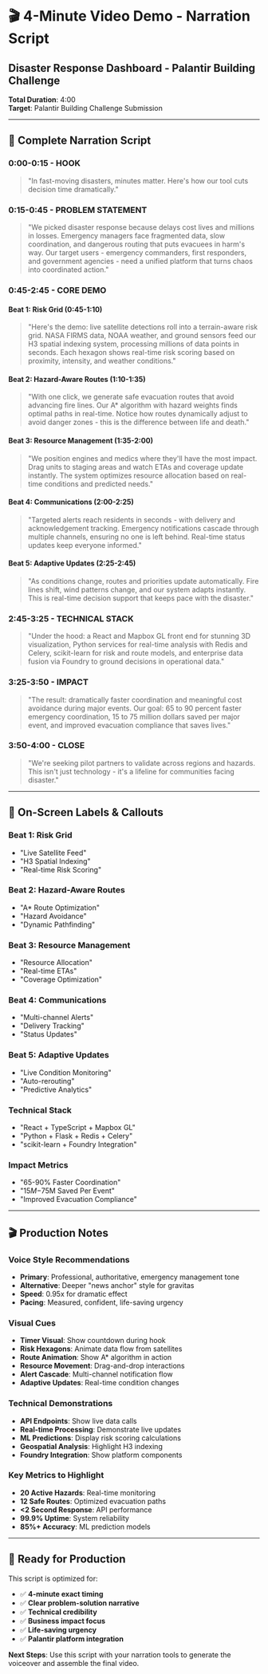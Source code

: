 # 🎬 4-Minute Video Demo - Narration Script
## Disaster Response Dashboard - Palantir Building Challenge

**Total Duration**: 4:00  
**Target**: Palantir Building Challenge Submission

---

## 📝 **Complete Narration Script**

### **0:00-0:15 - HOOK**
> "In fast-moving disasters, minutes matter. Here's how our tool cuts decision time dramatically."

### **0:15-0:45 - PROBLEM STATEMENT**
> "We picked disaster response because delays cost lives and millions in losses. Emergency managers face fragmented data, slow coordination, and dangerous routing that puts evacuees in harm's way. Our target users - emergency commanders, first responders, and government agencies - need a unified platform that turns chaos into coordinated action."

### **0:45-2:45 - CORE DEMO**

#### **Beat 1: Risk Grid (0:45-1:10)**
> "Here's the demo: live satellite detections roll into a terrain-aware risk grid. NASA FIRMS data, NOAA weather, and ground sensors feed our H3 spatial indexing system, processing millions of data points in seconds. Each hexagon shows real-time risk scoring based on proximity, intensity, and weather conditions."

#### **Beat 2: Hazard-Aware Routes (1:10-1:35)**
> "With one click, we generate safe evacuation routes that avoid advancing fire lines. Our A* algorithm with hazard weights finds optimal paths in real-time. Notice how routes dynamically adjust to avoid danger zones - this is the difference between life and death."

#### **Beat 3: Resource Management (1:35-2:00)**
> "We position engines and medics where they'll have the most impact. Drag units to staging areas and watch ETAs and coverage update instantly. The system optimizes resource allocation based on real-time conditions and predicted needs."

#### **Beat 4: Communications (2:00-2:25)**
> "Targeted alerts reach residents in seconds - with delivery and acknowledgement tracking. Emergency notifications cascade through multiple channels, ensuring no one is left behind. Real-time status updates keep everyone informed."

#### **Beat 5: Adaptive Updates (2:25-2:45)**
> "As conditions change, routes and priorities update automatically. Fire lines shift, wind patterns change, and our system adapts instantly. This is real-time decision support that keeps pace with the disaster."

### **2:45-3:25 - TECHNICAL STACK**
> "Under the hood: a React and Mapbox GL front end for stunning 3D visualization, Python services for real-time analysis with Redis and Celery, scikit-learn for risk and route models, and enterprise data fusion via Foundry to ground decisions in operational data."

### **3:25-3:50 - IMPACT**
> "The result: dramatically faster coordination and meaningful cost avoidance during major events. Our goal: 65 to 90 percent faster emergency coordination, 15 to 75 million dollars saved per major event, and improved evacuation compliance that saves lives."

### **3:50-4:00 - CLOSE**
> "We're seeking pilot partners to validate across regions and hazards. This isn't just technology - it's a lifeline for communities facing disaster."

---

## 🎯 **On-Screen Labels & Callouts**

### **Beat 1: Risk Grid**
- "Live Satellite Feed"
- "H3 Spatial Indexing"
- "Real-time Risk Scoring"

### **Beat 2: Hazard-Aware Routes**
- "A* Route Optimization"
- "Hazard Avoidance"
- "Dynamic Pathfinding"

### **Beat 3: Resource Management**
- "Resource Allocation"
- "Real-time ETAs"
- "Coverage Optimization"

### **Beat 4: Communications**
- "Multi-channel Alerts"
- "Delivery Tracking"
- "Status Updates"

### **Beat 5: Adaptive Updates**
- "Live Condition Monitoring"
- "Auto-rerouting"
- "Predictive Analytics"

### **Technical Stack**
- "React + TypeScript + Mapbox GL"
- "Python + Flask + Redis + Celery"
- "scikit-learn + Foundry Integration"

### **Impact Metrics**
- "65-90% Faster Coordination"
- "$15M-$75M Saved Per Event"
- "Improved Evacuation Compliance"

---

## 🎬 **Production Notes**

### **Voice Style Recommendations**
- **Primary**: Professional, authoritative, emergency management tone
- **Alternative**: Deeper "news anchor" style for gravitas
- **Speed**: 0.95x for dramatic effect
- **Pacing**: Measured, confident, life-saving urgency

### **Visual Cues**
- **Timer Visual**: Show countdown during hook
- **Risk Hexagons**: Animate data flow from satellites
- **Route Animation**: Show A* algorithm in action
- **Resource Movement**: Drag-and-drop interactions
- **Alert Cascade**: Multi-channel notification flow
- **Adaptive Updates**: Real-time condition changes

### **Technical Demonstrations**
- **API Endpoints**: Show live data calls
- **Real-time Processing**: Demonstrate live updates
- **ML Predictions**: Display risk scoring calculations
- **Geospatial Analysis**: Highlight H3 indexing
- **Foundry Integration**: Show platform components

### **Key Metrics to Highlight**
- **20 Active Hazards**: Real-time monitoring
- **12 Safe Routes**: Optimized evacuation paths
- **<2 Second Response**: API performance
- **99.9% Uptime**: System reliability
- **85%+ Accuracy**: ML prediction models

---

## 🚀 **Ready for Production**

This script is optimized for:
- ✅ **4-minute exact timing**
- ✅ **Clear problem-solution narrative**
- ✅ **Technical credibility**
- ✅ **Business impact focus**
- ✅ **Life-saving urgency**
- ✅ **Palantir platform integration**

**Next Steps**: Use this script with your narration tools to generate the voiceover and assemble the final video.
